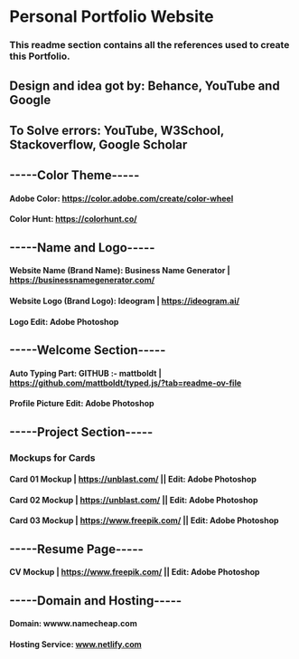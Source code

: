 # Personal Portfolio Website

### This readme section contains all the references used to create this Portfolio.

## Design and idea got by: Behance, YouTube and Google 
## To Solve errors: YouTube, W3School, Stackoverflow, Google Scholar

## -----Color Theme-----

#### Adobe Color: https://color.adobe.com/create/color-wheel
#### Color Hunt: https://colorhunt.co/

## -----Name and Logo-----

#### Website Name (Brand Name): Business Name Generator | https://businessnamegenerator.com/
#### Website Logo (Brand Logo): Ideogram | https://ideogram.ai/
#### Logo Edit: Adobe Photoshop

## -----Welcome Section-----

#### Auto Typing Part: GITHUB :- mattboldt | https://github.com/mattboldt/typed.js/?tab=readme-ov-file
#### Profile Picture Edit: Adobe Photoshop

## -----Project Section-----   

### Mockups for Cards 
#### Card 01 Mockup | https://unblast.com/  || Edit: Adobe Photoshop
#### Card 02 Mockup | https://unblast.com/  || Edit: Adobe Photoshop
#### Card 03 Mockup | https://www.freepik.com/  || Edit: Adobe Photoshop

## -----Resume Page----- 

#### CV Mockup | https://www.freepik.com/  || Edit: Adobe Photoshop

## -----Domain and Hosting----- 

#### Domain: wwww.namecheap.com
#### Hosting Service: www.netlify.com
